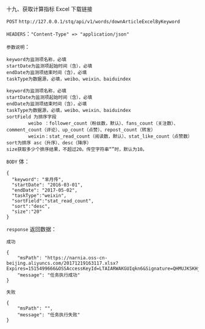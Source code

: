 十九、获取计算指标 Excel 下载链接

`POST` `http://127.0.0.1/stq/api/v1/words/downArticleExcelByKeyword`

`HEADERS`：`"Content-Type" => "application/json"`

`参数说明`：

```
keyword为监测项名称，必填
startDate为监测项起始时间（含），必填
endDate为监测项结束时间（含），必填
taskType为数据源，必填，weibo、weixin、baiduindex

keyword为监测项名称，必填
startDate为监测项起始时间（含），必填
endDate为监测项结束时间（含），必填
taskType为数据源，必填，weibo、weixin、baiduindex
sortField 为排序字段 
        weibo ：follower_count（粉丝数，默认）、fans_count（关注数）、comment_count（评论）、up_count（点赞）、repost_count（转发）
        weixin：stat_read_count（阅读数，默认）、stat_like_count（点赞数）
sort为排序 asc（升序）、desc（降序）
size获取多少个排序结果，不超过20。传空字符串“”时，默认为10。

```

`BODY` 体：

```
{
  "keyword": "芈月传",
  "startDate": "2016-03-01",
  "endDate": "2017-05-02",
  "taskType":"weixin",
  "sortField":"stat_read_count",
  "sort":"desc",
  "size":"20"
}
```

`response` 返回数据：

```
成功

{
    "msPath": "https://narnia.oss-cn-beijing.aliyuncs.com/20171219163117.xlsx?Expires=1515499666&OSSAccessKeyId=LTAIARWAKGUIqkn6&Signature=QHMUJKSKHjsZM6Ob91mjQ6tzrw0%3D",
    "message": "任务执行成功"
}

失败

{
    "msPath": "",
    "message": "任务执行失败"
}
```



